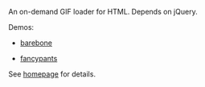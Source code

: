 An on-demand GIF loader for HTML. Depends on jQuery.

Demos:

- [barebone](http://v4.swapped.cc/tmp/gif-player-plain.html)

- [fancypants](http://v4.swapped.cc/tmp/gif-player-fancy.html)

See [homepage](http://v4.swapped.cc/gif-player) for details.
